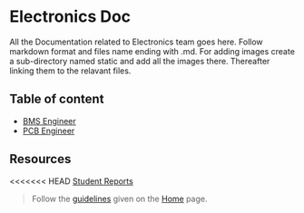 # Electronics Doc

All the Documentation related to Electronics team goes here.
Follow markdown format and files name ending with .md. For adding images create a sub-directory named static and add all the images there. Thereafter linking them to the relavant files.

## Table of content

- [BMS Engineer](bms_Engineer.md)
- [PCB Engineer](pcb_Enginner.md)

## Resources

<<<<<<< HEAD
[Student Reports](student_Reports/students.md)

> Follow the [guidelines](../index.md#format-of-docs) given on the [Home](../index.md) page.
